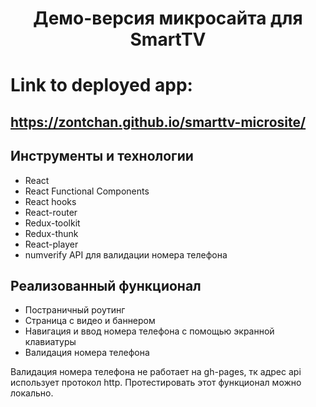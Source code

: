 <h1 align="center">Демо-версия микросайта для SmartTV</h1>

# Link to deployed app:
## https://zontchan.github.io/smarttv-microsite/

## Инструменты и технологии
* React
* React Functional Components
* React hooks
* React-router
* Redux-toolkit
* Redux-thunk
* React-player
* numverify API для валидации номера телефона

## Реализованный функционал
* Постраничный роутинг
* Страница с видео и баннером
* Навигация и ввод номера телефона с помощью экранной клавиатуры
* Валидация номера телефона


Валидация номера телефона не работает на gh-pages, тк адрес api использует протокол http. Протестировать этот функционал можно локально.